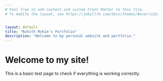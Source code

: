```yaml
---
# Feel free to add content and custom Front Matter to this file.
# To modify the layout, see https://jekyllrb.com/docs/themes/#overriding-theme-defaults


layout: default
title: "Rohith McKim's Portfolio"
description: "Welcome to my personal website and portfolio."
---
```


# Welcome to my site!

This is a basic test page to check if everything is working correctly.